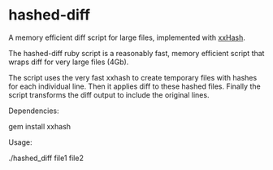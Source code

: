 # hashed-diff
A memory efficient diff script for large files, implemented with [xxHash](https://github.com/Cyan4973/xxHash).

The hashed-diff ruby script is a reasonably fast, memory efficient script that wraps diff for very large files (4Gb).

The script uses the very fast xxhash to create temporary files with hashes for each individual line.
Then it applies diff to these hashed files.
Finally the script transforms the diff output to include the original lines.

Dependencies:

gem install xxhash

Usage:

./hashed_diff file1 file2
